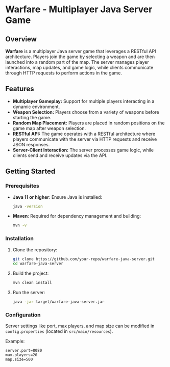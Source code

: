 # Warfare - Multiplayer Java Server Game

## Overview

**Warfare** is a multiplayer Java server game that leverages a RESTful API architecture. Players join the game by selecting a weapon and are then launched into a random part of the map. The server manages player interactions, map updates, and game logic, while clients communicate through HTTP requests to perform actions in the game.

## Features

- **Multiplayer Gameplay:** Support for multiple players interacting in a dynamic environment.
- **Weapon Selection:** Players choose from a variety of weapons before starting the game.
- **Random Map Placement:** Players are placed in random positions on the game map after weapon selection.
- **RESTful API:** The game operates with a RESTful architecture where players communicate with the server via HTTP requests and receive JSON responses.
- **Server-Client Interaction:** The server processes game logic, while clients send and receive updates via the API.

## Getting Started

### Prerequisites

- **Java 11 or higher**: Ensure Java is installed:
    ```bash
    java -version
    ```
- **Maven**: Required for dependency management and building:
    ```bash
    mvn -v
    ```

### Installation

1. Clone the repository:
    ```bash
    git clone https://github.com/your-repo/warfare-java-server.git
    cd warfare-java-server
    ```

2. Build the project:
    ```bash
    mvn clean install
    ```

3. Run the server:
    ```bash
    java -jar target/warfare-java-server.jar
    ```

### Configuration

Server settings like port, max players, and map size can be modified in `config.properties` (located in `src/main/resources`).

Example:

```properties
server.port=8080
max.players=20
map.size=500
